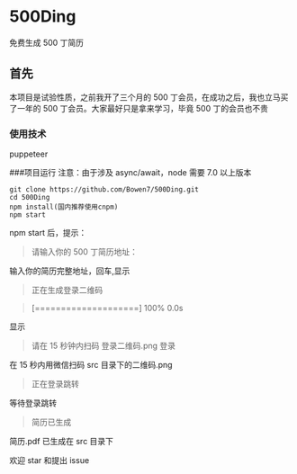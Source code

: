 # 500Ding

免费生成 500 丁简历

## 首先

本项目是试验性质，之前我开了三个月的 500 丁会员，在成功之后，我也立马买了一年的 500 丁会员。大家最好只是拿来学习，毕竟 500 丁的会员也不贵

### 使用技术

puppeteer

###项目运行
注意：由于涉及 async/await，node 需要 7.0 以上版本

```
git clone https://github.com/Bowen7/500Ding.git
cd 500Ding
npm install(国内推荐使用cnpm)
npm start
```

npm start 后，提示：

> 请输入你的 500 丁简历地址：

输入你的简历完整地址，回车,显示

> 正在生成登录二维码

> [====================] 100% 0.0s

显示

> 请在 15 秒钟内扫码 登录二维码.png 登录

在 15 秒内用微信扫码 src 目录下的二维码.png

> 正在登录跳转

等待登录跳转

> 简历已生成

简历.pdf 已生成在 src 目录下

欢迎 star 和提出 issue
